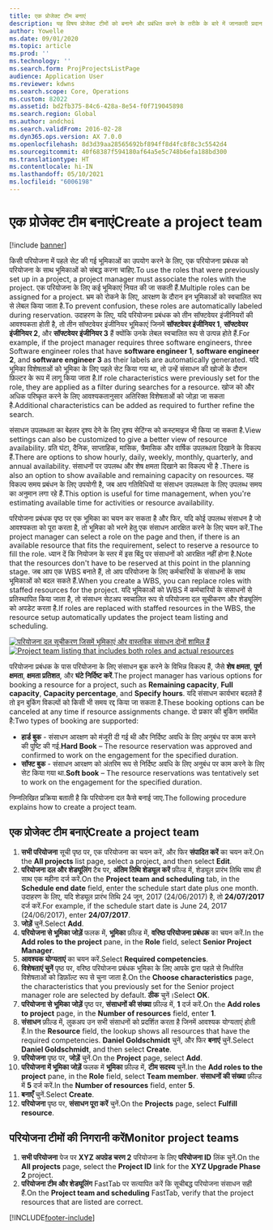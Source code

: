 ```yaml
---
title: एक प्रोजेक्ट टीम बनाएं
description: यह विषय प्रोजेक्ट टीमों को बनाने और प्रबंधित करने के तरीके के बारे में जानकारी प्रदान करता है.
author: Yowelle
ms.date: 09/01/2020
ms.topic: article
ms.prod: ''
ms.technology: ''
ms.search.form: ProjProjectsListPage
audience: Application User
ms.reviewer: kdwns
ms.search.scope: Core, Operations
ms.custom: 82022
ms.assetid: bd2fb375-84c6-428a-8e54-f0f719045898
ms.search.region: Global
ms.author: andchoi
ms.search.validFrom: 2016-02-28
ms.dyn365.ops.version: AX 7.0.0
ms.openlocfilehash: 8d3d39aa28565692bf894ff8d4fc8f8c3c5542d4
ms.sourcegitcommit: 40f68387f594180af64a5e5c748b6efa188bd300
ms.translationtype: HT
ms.contentlocale: hi-IN
ms.lasthandoff: 05/10/2021
ms.locfileid: "6006198"
---
```

# <a name="create-a-project-team"></a><span data-ttu-id="1d805-103">एक प्रोजेक्ट टीम बनाएं</span><span class="sxs-lookup"><span data-stu-id="1d805-103">Create a project team</span></span>

[!include [banner](../includes/banner.md)]

<span data-ttu-id="1d805-104">किसी परियोजना में पहले सेट की गई भूमिकाओं का उपयोग करने के लिए, एक परियोजना प्रबंधक को परियोजना के साथ भूमिकाओं को संबद्ध करना चाहिए.</span><span class="sxs-lookup"><span data-stu-id="1d805-104">To use the roles that were previously set up in a project, a project manager must associate the roles with the project.</span></span> <span data-ttu-id="1d805-105">एक परियोजना के लिए कई भूमिकाएं नियत की जा सकती हैं.</span><span class="sxs-lookup"><span data-stu-id="1d805-105">Multiple roles can be assigned for a project.</span></span> <span data-ttu-id="1d805-106">भ्रम को रोकने के लिए, आरक्षण के दौरान इन भूमिकाओं को स्वचालित रूप से लेबल किया जाता है.</span><span class="sxs-lookup"><span data-stu-id="1d805-106">To prevent confusion, these roles are automatically labeled during reservation.</span></span> <span data-ttu-id="1d805-107">उदाहरण के लिए, यदि परियोजना प्रबंधक को तीन सॉफ्टवेयर इंजीनियरों की आवश्यकता होती है, तो तीन सॉफ्टवेयर इंजीनियर भूमिकाएं जिनमें **सॉफ्टवेयर इंजीनियर 1**, **सॉफ्टवेयर इंजीनियर 2**, और **सॉफ्टवेयर इंजीनियर 3** हैं क्योंकि उनके लेबल स्वचालित रूप से उत्पन्न होते हैं.</span><span class="sxs-lookup"><span data-stu-id="1d805-107">For example, if the project manager requires three software engineers, three Software engineer roles that have **software engineer 1**, **software engineer 2**, and **software engineer 3** as their labels are automatically generated.</span></span> <span data-ttu-id="1d805-108">यदि भूमिका विशेषताओं को भूमिका के लिए पहले सेट किया गया था, तो उन्हें संसाधन की खोजों के दौरान फ़िल्टर के रूप में लागू किया जाता है.</span><span class="sxs-lookup"><span data-stu-id="1d805-108">If role characteristics were previously set for the role, they are applied as a filter during searches for a resource.</span></span> <span data-ttu-id="1d805-109">खोज को और अधिक परिष्कृत करने के लिए आवश्यकतानुसार अतिरिक्त विशेषताओं को जोड़ा जा सकता है.</span><span class="sxs-lookup"><span data-stu-id="1d805-109">Additional characteristics can be added as required to further refine the search.</span></span>

<span data-ttu-id="1d805-110">संसाधन उपलब्धता का बेहतर दृश्य देने के लिए दृश्य सेटिंग्स को कस्टमाइज भी किया जा सकता है.</span><span class="sxs-lookup"><span data-stu-id="1d805-110">View settings can also be customized to give a better view of resource availability.</span></span> <span data-ttu-id="1d805-111">प्रति घंटा, दैनिक, साप्ताहिक, मासिक, त्रैमासिक और वार्षिक उपलब्धता दिखाने के विकल्प हैं.</span><span class="sxs-lookup"><span data-stu-id="1d805-111">There are options to show hourly, daily, weekly, monthly, quarterly, and annual availability.</span></span> <span data-ttu-id="1d805-112">संसाधनों पर उपलब्ध और शेष क्षमता दिखाने का विकल्प भी है .</span><span class="sxs-lookup"><span data-stu-id="1d805-112">There is also an option to show available and remaining capacity on resources.</span></span> <span data-ttu-id="1d805-113">यह विकल्प समय प्रबंधन के लिए उपयोगी है, जब आप गतिविधियों या संसाधन उपलब्धता के लिए उपलब्ध समय का अनुमान लगा रहे हैं.</span><span class="sxs-lookup"><span data-stu-id="1d805-113">This option is useful for time management, when you're estimating available time for activities or resource availability.</span></span>

<span data-ttu-id="1d805-114">परियोजना प्रबंधक पृष्ठ पर एक भूमिका का चयन कर सकता है और फिर, यदि कोई उपलब्ध संसाधन है जो आवश्यकता को पूरा करता है, तो भूमिका को भरने हेतु एक संसाधन आरक्षित करने के लिए चयन करें.</span><span class="sxs-lookup"><span data-stu-id="1d805-114">The project manager can select a role on the page and then, if there is an available resource that fits the requirement, select to reserve a resource to fill the role.</span></span> <span data-ttu-id="1d805-115">ध्यान दें कि नियोजन के स्तर में इस बिंदु पर संसाधनों को आरक्षित नहीं होना है.</span><span class="sxs-lookup"><span data-stu-id="1d805-115">Note that the resources don't have to be reserved at this point in the planning stage.</span></span> <span data-ttu-id="1d805-116">जब आप एक WBS बनाते हैं, तो आप परियोजना के लिए कर्मचारियों के संसाधनों के साथ भूमिकाओं को बदल सकते हैं.</span><span class="sxs-lookup"><span data-stu-id="1d805-116">When you create a WBS, you can replace roles with staffed resources for the project.</span></span> <span data-ttu-id="1d805-117">यदि भूमिकाओं को WBS में कर्मचारियों के संसाधनों से प्रतिस्थापित किया जाता है, तो संसाधन सेटअप स्वचालित रूप से परियोजना दल सूचीकरण और शेड्यूलिंग को अपडेट करता है.</span><span class="sxs-lookup"><span data-stu-id="1d805-117">If roles are replaced with staffed resources in the WBS, the resource setup automatically updates the project team listing and scheduling.</span></span>

<span data-ttu-id="1d805-118">[![परियोजना दल सूचीकरण जिसमें भूमिकाएं और वास्तविक संसाधन दोनों शामिल हैं](./media/projectresourcing03-1024x368.jpg)](./media/projectresourcing03.jpg)</span><span class="sxs-lookup"><span data-stu-id="1d805-118">[![Project team listing that includes both roles and actual resources](./media/projectresourcing03-1024x368.jpg)](./media/projectresourcing03.jpg)</span></span> 

<span data-ttu-id="1d805-119">परियोजना प्रबंधक के पास परियोजना के लिए संसाधन बुक करने के विभिन्न विकल्प हैं, जैसे **शेष क्षमता**, **पूर्ण क्षमता**, **क्षमता प्रतिशत**, और **घंटे निर्दिष्ट करें**.</span><span class="sxs-lookup"><span data-stu-id="1d805-119">The project manager has various options for booking a resource for a project, such as **Remaining capacity**, **Full capacity**, **Capacity percentage**, and **Specify hours**.</span></span> <span data-ttu-id="1d805-120">यदि संसाधन कार्यभार बदलते हैं तो इन बुकिंग विकल्पों को किसी भी समय रद्द किया जा सकता है.</span><span class="sxs-lookup"><span data-stu-id="1d805-120">These booking options can be canceled at any time if resource assignments change.</span></span> <span data-ttu-id="1d805-121">दो प्रकार की बुकिंग समर्थित है:</span><span class="sxs-lookup"><span data-stu-id="1d805-121">Two types of booking are supported:</span></span>

- <span data-ttu-id="1d805-122">**हार्ड बुक** - संसाधन आरक्षण को मंजूरी दी गई थी और निर्दिष्ट अवधि के लिए अनुबंध पर काम करने की पुष्टि की गई.</span><span class="sxs-lookup"><span data-stu-id="1d805-122">**Hard Book** – The resource reservation was approved and confirmed to work on the engagement for the specified duration.</span></span>
- <span data-ttu-id="1d805-123">**सॉफ्ट बुक** - संसाधन आरक्षण को अंतरिम रूप से निर्दिष्ट अवधि के लिए अनुबंध पर काम करने के लिए सेट किया गया था.</span><span class="sxs-lookup"><span data-stu-id="1d805-123">**Soft book** – The resource reservations was tentatively set to work on the engagement for the specified duration.</span></span>

<span data-ttu-id="1d805-124">निम्नलिखित प्रक्रिया बताती है कि परियोजना दल कैसे बनाई जाए.</span><span class="sxs-lookup"><span data-stu-id="1d805-124">The following procedure explains how to create a project team.</span></span>

## <a name="create-a-project-team"></a><span data-ttu-id="1d805-125">एक प्रोजेक्ट टीम बनाएं</span><span class="sxs-lookup"><span data-stu-id="1d805-125">Create a project team</span></span>

1. <span data-ttu-id="1d805-126">**सभी परियोजना** सूची पृष्ठ पर, एक परियोजना का चयन करें, और फिर **संपादित करें** का चयन करें.</span><span class="sxs-lookup"><span data-stu-id="1d805-126">On the **All projects** list page, select a project, and then select **Edit**.</span></span>
2. <span data-ttu-id="1d805-127">**परियोजना दल और शेड्यूलिंग** टैब पर, **अंतिम तिथि शेड्यूल करें** फ़ील्ड में, शेड्यूल प्रारंभ तिथि साथ ही साथ एक महीना दर्ज करें.</span><span class="sxs-lookup"><span data-stu-id="1d805-127">On the **Project team and scheduling** tab, in the **Schedule end date** field, enter the schedule start date plus one month.</span></span> <span data-ttu-id="1d805-128">उदाहरण के लिए, यदि शेड्यूल प्रारंभ तिथि 24 जून, 2017 (24/06/2017) है, तो **24/07/2017** दर्ज करें.</span><span class="sxs-lookup"><span data-stu-id="1d805-128">For example, if the schedule start date is June 24, 2017 (24/06/2017), enter **24/07/2017**.</span></span>
3. <span data-ttu-id="1d805-129">**जोड़ें** चुनें.</span><span class="sxs-lookup"><span data-stu-id="1d805-129">Select **Add**.</span></span>
4. <span data-ttu-id="1d805-130">**परियोजना से भूमिका जोड़ें** फलक में, **भूमिका** फ़ील्ड में, **वरिष्ठ परियोजना प्रबंधक** का चयन करें.</span><span class="sxs-lookup"><span data-stu-id="1d805-130">In the **Add roles to the project** pane, in the **Role** field, select **Senior Project Manager**.</span></span>
5. <span data-ttu-id="1d805-131">**आवश्यक योग्यताएं** का चयन करें.</span><span class="sxs-lookup"><span data-stu-id="1d805-131">Select **Required competencies**.</span></span>
6. <span data-ttu-id="1d805-132">**विशेषताएं चुनें** पृष्ठ पर, वरिष्ठ परियोजना प्रबंधक भूमिका के लिए आपके द्वारा पहले से निर्धारित विशेषताओं को डिफ़ॉल्ट रूप से चुना जाता है.</span><span class="sxs-lookup"><span data-stu-id="1d805-132">On the **Choose characteristics** page, the characteristics that you previously set for the Senior project manager role are selected by default.</span></span> <span data-ttu-id="1d805-133">**ठीक** चुनें।</span><span class="sxs-lookup"><span data-stu-id="1d805-133">Select **OK**.</span></span>
7. <span data-ttu-id="1d805-134">**परियोजना से भूमिका जोड़ें** पृष्ठ पर, **संसाधनों की संख्या** फ़ील्ड में, **1** दर्ज करें.</span><span class="sxs-lookup"><span data-stu-id="1d805-134">On the **Add roles to project** page, in the **Number of resources** field, enter **1**.</span></span>
8. <span data-ttu-id="1d805-135">**संसाधन** फ़ील्ड में, लुकअप उन सभी संसाधनों को प्रदर्शित करता है जिनमें आवश्यक योग्यताएं होती हैं.</span><span class="sxs-lookup"><span data-stu-id="1d805-135">In the **Resource** field, the lookup shows all resources that have the required competencies.</span></span> <span data-ttu-id="1d805-136">**Daniel Goldschmidt** चुनें, और फिर **बनाएं** चुनें.</span><span class="sxs-lookup"><span data-stu-id="1d805-136">Select **Daniel Goldschmidt**, and then select **Create**.</span></span>
9. <span data-ttu-id="1d805-137">**परियोजना** पृष्ठ पर, **जोड़ें** चुनें.</span><span class="sxs-lookup"><span data-stu-id="1d805-137">On the **Project** page, select **Add**.</span></span>
10. <span data-ttu-id="1d805-138">**परियोजना में भूमिका जोड़ें** फलक में **भूमिका** फ़ील्ड में, **टीम सदस्य** चुनें.</span><span class="sxs-lookup"><span data-stu-id="1d805-138">In the **Add roles to the project** pane, in the **Role** field, select **Team member**.</span></span> <span data-ttu-id="1d805-139">**संसाधनों की संख्या** फ़ील्ड में **5** दर्ज करें.</span><span class="sxs-lookup"><span data-stu-id="1d805-139">In the **Number of resources** field, enter **5**.</span></span>
11. <span data-ttu-id="1d805-140">**बनाएँ** चुनें.</span><span class="sxs-lookup"><span data-stu-id="1d805-140">Select **Create**.</span></span>
12. <span data-ttu-id="1d805-141">**परियोजना** पृष्ठ पर, **संसाधन पूरा करें** चुनें.</span><span class="sxs-lookup"><span data-stu-id="1d805-141">On the **Projects** page, select **Fulfill resource**.</span></span>

## <a name="monitor-project-teams"></a><span data-ttu-id="1d805-142">परियोजना टीमों की निगरानी करें</span><span class="sxs-lookup"><span data-stu-id="1d805-142">Monitor project teams</span></span>
1. <span data-ttu-id="1d805-143">**सभी परियोजना** पेज पर **XYZ अपग्रेड चरण 2** परियोजना के लिए **परियोजना ID** लिंक चुनें.</span><span class="sxs-lookup"><span data-stu-id="1d805-143">On the **All projects** page, select the **Project ID** link for the **XYZ Upgrade Phase 2** project.</span></span>
2. <span data-ttu-id="1d805-144">**परियोजना टीम और शेड्यूलिंग** FastTab पर सत्यापित करें कि सूचीबद्ध परियोजना संसाधन सही हैं.</span><span class="sxs-lookup"><span data-stu-id="1d805-144">On the **Project team and scheduling** FastTab, verify that the project resources that are listed are correct.</span></span>


[!INCLUDE[footer-include](../includes/footer-banner.md)]